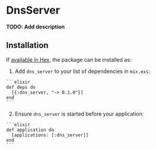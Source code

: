 # DnsServer

**TODO: Add description**

## Installation

If [available in Hex](https://hex.pm/docs/publish), the package can be installed as:

  1. Add `dns_server` to your list of dependencies in `mix.exs`:

    ```elixir
    def deps do
      [{:dns_server, "~> 0.1.0"}]
    end
    ```

  2. Ensure `dns_server` is started before your application:

    ```elixir
    def application do
      [applications: [:dns_server]]
    end
    ```

